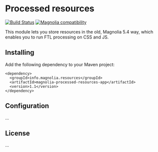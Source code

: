 # Processed resources

[![Build Status](https://travis-ci.com/magnolia-community/processed-resources.svg?branch=master)](https://travis-ci.com/magnolia-community/processed-resources) [![Magnolia compatibility](https://img.shields.io/badge/magnolia-5.6-brightgreen.svg)](https://www.magnolia-cms.com)

This module lets you store resources in the old, Magnolia 5.4 way, which 
enables you to run FTL processing on CSS and JS.

## Installing

Add the following dependency to your Maven project:

    <dependency>
      <groupId>info.magnolia.resources</groupId>
      <artifactId>magnolia-processed-resources-app</artifactId>
      <version>1.1</version>
    </dependency>

## Configuration

…

## License

…
